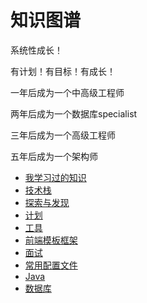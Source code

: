 # 知识图谱

系统性成长！

有计划！有目标！有成长！

一年后成为一个中高级工程师

两年后成为一个数据库specialist

三年后成为一个高级工程师

五年后成为一个架构师

* [我学习过的知识](STUDY.md)
* [技术栈](ARCHITECTURE.md)
* [探索与发现](EXPLORE.md)
* [计划](PLAN.md)
* [工具](TOOL.md)
* [前端模板框架](ADMIN.md)
* [面试](INTERVIEW.md)
* [常用配置文件](./normal/README.md)
* [Java](./JAVA.md)
* [数据库](./SQL.md)
